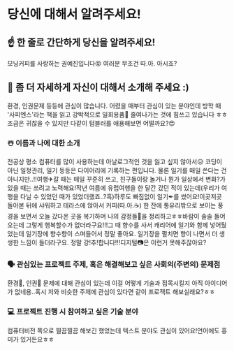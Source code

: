 # 당신에 대해서 알려주세요!

## ☝️ 한 줄로 간단하게 당신을 알려주세요!
모닝커피를 사랑하는 권예진입니다😝 여러분 무조건 따.아. 아시죠?
## 🙌 좀 더 자세하게 자신이 대해서 소개해 주세요 :)
환경, 인권문제 등등에 관심이 많습니다. 어렸을 때부터 관심이 있는 분야인데 방학 때 '사피엔스'라는 책을 읽고 강박적으로 일회용품🥡 줄여나가는 것에 힘쓰고 있습니다
ㅎㅎ조금은 귀찮을 수 있지만 다같이 텀블러를 애용해보면 어떨까요?😍
### ☃️ 이름과 나에 대한 소개
전공상 평소 컴퓨터를 많이 사용하는데 아날로그적인 것을 잃고 싶지 않아서😥 코딩이 아닌 일정관리, 일기 등등은 다이어리에 기록하는 편입니다. 물론 일기를 매일 쓴다는 건 아니지만..!!여행✈갈 때는 매일 꾸준히 쓰고, 친구들이랑 놀거나 뭔가 일상에서 변화?가 있을 때는 쓰려고 노력해요!작년 여름에 유럽여행을 한 달간 갔던 적이 있는데(우리가 여행을 다닐 수 있었던 때가 있었더랬죠..?흑)하루도 빠짐없이 일기✒를 썼어요!이곳저곳 돌아본 뒤에 샤워하고 테라스에 앉아서 커피(따.아.☕) 한 잔에 통유리밖으로 보이는 풍경을 보면서 오늘 갔다온 곳을 복기하며 나의 감정들💙을 정리하고ㅎㅎ바람이 솔솔 들어오는데 그렇게 행복할수가 없더라구요!!!그 때 향수를 사서 캐리어에 일기와 함께 넣어뒀었는데 일기장에 향수향이 스며들어서 정말 좋아요. 일기장을 펼치면 향이 나면서 더 생생한 느낌이 들더라구요. 정말 강!추!합니다!!!디지털📷은 이런거 못해주잖아요?
### 🗣 관심있는 프로젝트 주제, 혹은 해결해보고 싶은 사회의(주변의) 문제점
환경🌳, 인권🙏 문제에 대해 관심이 있는데 이걸 어떻게 기술과 접목시킬지 아직 아이디어가 없네용..혹시 저와 비슷한 주제에 관심이 있다면 같이 프로젝트 해보실래요?ㅎㅎ
### 💻 프로젝트 진행 시 참여하고 싶은 기술 분야
컴퓨터비전 쪽으로 찔끔찔끔 해보긴 했었는데 텍스트 분야도 관심이 있어요!언어에도 흥미가 있거든요ㅎㅎ
